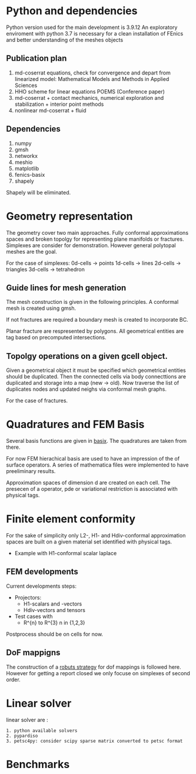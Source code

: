 # Python and dependencies
Python version used for the main development is 3.9.12
An exploratory enviroment with python 3.7 is necessary for a clean installation of FEnics and better understanding of the meshes objects

## Publication plan

1) md-coserrat equations, check for convergence and depart from linearized model: Mathematical Models and Methods in Applied Sciences
2) HHO scheme for linear equations POEMS (Conference paper)
3) md-coserrat + contact mechanics, numerical exploration and stabilization + interior point methods
4) nonlinear md-coserrat + fluid


## Dependencies

1. numpy
2. gmsh
4. networkx
5. meshio
6. matplotlib
7. fenics-basix
8. shapely

Shapely will be eliminated.

# Geometry representation

The geometry cover two main approaches. Fully conformal approximations spaces and broken topolgy for representing plane manifolds or fractures. Simplexes are consider for demonstration. However general polytopal meshes are the goal.

For the case of simplexes:
0d-cells -> points
1d-cells -> lines
2d-cells -> triangles
3d-cells -> tetrahedron


## Guide lines for mesh generation

The mesh construction is given in the following principles. 
A conformal mesh is created using gmsh.

If not fractures are required a boundary mesh is created to incorporate BC.

Planar fracture are respresented by polygons. All geometrical entities are tag based on precomputed intersections.

## Topolgy operations on a given gcell object.

Given a geometrical object it must be specified which geometrical entities should be duplicated. Then the connected cells via body connecttions are duplicated and storage into a map (new -> old). 
Now traverse the list of duplicates nodes and updated neighs via conformal mesh graphs.
 
For the case of fractures.

# Quadratures and FEM Basis

Several basis functions are given in [basix](https://github.com/FEniCS/basix). The quadratures are taken from there.

For now FEM hierachical basis are used to have an impression of the  of surface operators. A series of mathematica files were implemented to have preeliminary results.

Approximation spaces of dimension d are created on each cell. The presecen of a operator, pde or variational restriction is associated with physical tags.



# Finite element conformity

For the sake of simplicity only L2-, H1- and Hdiv-conformal approximation spaces are built on a given material set identified with physical tags.

* Example with H1-conformal scalar laplace

## FEM developments

Current developments steps:

* Projectors:
	* H1-scalars and -vectors
	* Hdiv-vectors and tensors
* Test cases with
	* R^{n} to R^{3} n in {1,2,3}

Postprocess should be on cells for now.


## DoF mappigns

The construction of a [robuts strategy](https://dl.acm.org/doi/10.1145/3524456) for dof mappings is followed here. However for getting a report closed we only focuse on simplexes of second order.


# Linear solver
 linear solver are :
 
	1. python available solvers
	2. pypardiso
	3. petsc4py: consider scipy sparse matrix converted to petsc format

# Benchmarks	

